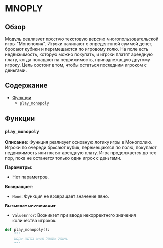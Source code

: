 # MNOPLY

## Обзор

Модуль реализует простую текстовую версию многопользовательской игры "Монополия". Игроки начинают с определенной суммой денег, бросают кубики и перемещаются по игровому полю. На поле есть недвижимость, которую можно покупать, и игроки платят арендную плату, когда попадают на недвижимость, принадлежащую другому игроку. Цель состоит в том, чтобы остаться последним игроком с деньгами.

## Содержание

- [Функции](#Функции)
    - [`play_monopoly`](#play_monopoly)

## Функции

### `play_monopoly`

**Описание**:
Функция реализует основную логику игры в Монополию. Игроки по очереди бросают кубик, перемещаются по полю, покупают недвижимость или платят арендную плату. Игра продолжается до тех пор, пока не останется только один игрок с деньгами.

**Параметры**:
- Нет параметров.

**Возвращает**:
- `None`: Функция не возвращает значение явно.

**Вызывает исключения**:
- `ValueError`: Возникает при вводе некорректного значения количества игроков.

```python
def play_monopoly():
    """
    משחק מונופול פשוט בגרסת טקסט.
    """
```
```
```